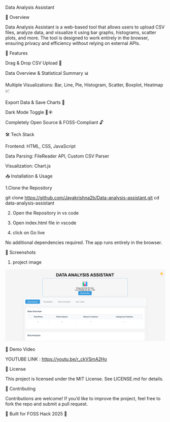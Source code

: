 Data Analysis Assistant

📌 Overview

Data Analysis Assistant is a web-based tool that allows users to upload CSV files, analyze data, and visualize it using bar graphs, histograms, scatter plots, and more. The tool is designed to work entirely in the browser, ensuring privacy and efficiency without relying on external APIs.


🚀 Features

Drag & Drop CSV Upload 📂

Data Overview & Statistical Summary 📊

Multiple Visualizations: Bar, Line, Pie, Histogram, Scatter, Boxplot, Heatmap 📈

Export Data & Save Charts 💾

Dark Mode Toggle 🌙☀️

Completely Open Source & FOSS-Compliant 🔓


🛠️ Tech Stack

Frontend: HTML, CSS, JavaScript

Data Parsing: FileReader API, Custom CSV Parser

Visualization: Chart.js


📥 Installation & Usage

1.Clone the Repository

git clone https://github.com/Jayakrishna2b/Data-analysis-assistant.git
cd data-analysis-assistant

2. Open the Repository in vs code
   
3. Open index.html file  in vscode 

4. click on Go live 

No additional dependencies required. The app runs entirely in the browser.

📸 Screenshots

1. project image

![image alt](https://github.com/Jayakrishna2b/Data-analysis-assistant/blob/96f9dfb7bffa9380a9aa3ab023eed3a42abfebc3/images/image.png)


🎥 Demo Video

YOUTUBE LINK : https://youtu.be/r_ckVSmA2Ho


📜 License

This project is licensed under the MIT License. See LICENSE.md for details.

🤝 Contributing

Contributions are welcome! If you’d like to improve the project, feel free to fork the repo and submit a pull request.

🚀 Built for FOSS Hack 2025 🚀
